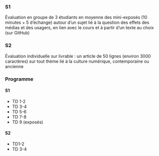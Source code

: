 ### S1
Évaluation en groupe de 3 étudiants en moyenne des mini-exposés (10 minutes + 5 d’échange) autour d’un sujet lié à la question des effets des médias et des usagers, en lien avec le cours et à partir d’un texte au choix (sur GitHub)

### S2
Évaluation individuelle sur livrable : un article de 50 lignes (environ 3000 caractères) sur tout thème lié à la culture numérique, contemporaine ou ancienne

### Programme

#### S1
* TD 1-2
* TD 3-4
* TD 5-6
* TD 7-8
* TD 9 (exposés)

#### S2
* TD1-2
* TD 3-4
